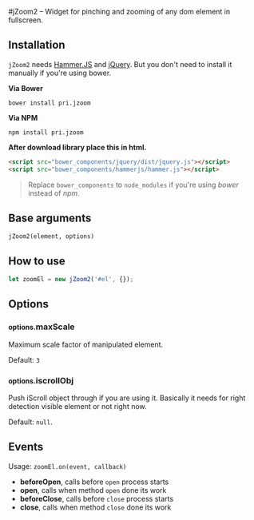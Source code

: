 #jZoom2 – Widget for pinching and zooming of any dom element in fullscreen.

## Installation
`jZoom2` needs <a href="https://github.com/hammerjs/hammer.js">Hammer.JS</a> and <a href="https://github.com/jquery/jquery">jQuery</a>.
But you don't need to install it manually if you're using bower.

**Via Bower**
```
bower install pri.jzoom
```

**Via NPM**
```
npm install pri.jzoom
```

**After download library place this in html.**
```html
<script src="bower_components/jquery/dist/jquery.js"></script>
<script src="bower_components/hammerjs/hammer.js"></script>
```
> Replace `bower_components` to `node_modules` if you're using *bower* instead of *npm*.

## Base arguments
`jZoom2(element, options)`

## How to use

```js
let zoomEl = new jZoom2('#el', {});
```

## Options

### <small>options.</small>maxScale

Maximum scale factor of manipulated element.

Default: `3`

### <small>options.</small>iscrollObj

Push iScroll object through if you are using it. Basically it needs for right detection visible element or not right now. 

Default: `null`.

## Events

Usage: `zoomEl.on(event, callback)`

* **beforeOpen**, calls before `open` process starts
* **open**, calls when method `open` done its work
* **beforeClose**, calls before `close` process starts
* **close**, calls when method `close` done its work

